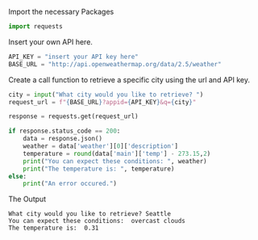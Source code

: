 Import the necessary Packages
```python
import requests
```

Insert your own API here.
```python
API_KEY = "insert your API key here"
BASE_URL = "http://api.openweathermap.org/data/2.5/weather"
```

Create a call function to retrieve a specific city using the url and API key.
```python
city = input("What city would you like to retrieve? ")
request_url = f"{BASE_URL}?appid={API_KEY}&q={city}"

response = requests.get(request_url)

if response.status_code == 200:
    data = response.json()
    weather = data['weather'][0]['description']
    temperature = round(data['main']['temp'] - 273.15,2)
    print("You can expect these conditions: ", weather)
    print("The temperature is: ", temperature)
else:
    print("An error occured.")
```
The Output

    What city would you like to retrieve? Seattle
    You can expect these conditions:  overcast clouds
    The temperature is:  0.31



```python

```

